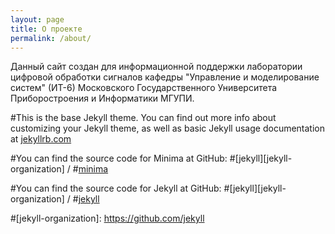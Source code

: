 ```yaml
---
layout: page
title: О проекте
permalink: /about/
---
```


Данный сайт создан для информационной поддержки лаборатории цифровой обработки сигналов кафедры "Управление и моделирование систем" (ИТ-6) Московского Государственного Университета Приборостроения и Информатики МГУПИ. 

#This is the base Jekyll theme. You can find out more info about customizing your Jekyll theme, as well as basic Jekyll usage documentation at [jekyllrb.com](https://jekyllrb.com/)

#You can find the source code for Minima at GitHub:
#[jekyll][jekyll-organization] /
#[minima](https://github.com/jekyll/minima)

#You can find the source code for Jekyll at GitHub:
#[jekyll][jekyll-organization] /
#[jekyll](https://github.com/jekyll/jekyll)


#[jekyll-organization]: https://github.com/jekyll
